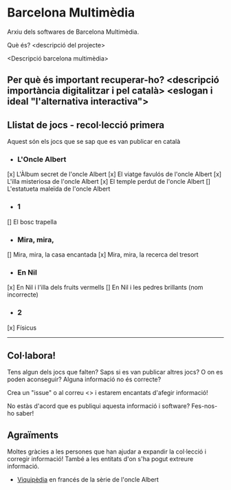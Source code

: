 # Barcelona Multimèdia
Arxiu dels softwares de Barcelona Multimèdia.

Què és? <descripció del projecte>

<Descripció barcelona multimèdia>

Per què és important recuperar-ho?
<descripció importància digitalitzar i pel català>
<eslogan i ideal "l'alternativa interactiva">
---
## Llistat de jocs - recol·lecció primera

Aquest són els jocs que se sap que es van publicar en català

- ### L'Oncle Albert
[x] L'Àlbum secret de l'oncle Albert
[x] El viatge favulós de l'oncle Albert
[x] L'illa misteriosa de l'oncle Albert
[x] El temple perdut de l'oncle Albert
[] L'estatueta maleïda de l'oncle Albert

- ### 1
[] El bosc trapella

- ### Mira, mira,
[] Mira, mira, la casa encantada
[x] Mira, mira, la recerca del tresort

- ### En Nil
[x] En Nil i l'illa dels fruits vermells
[] En Nil i les pedres brillants (nom incorrecte)

- ### 2
[x] Físicus

---

## Col·labora!

Tens algun dels jocs que falten? Saps si es van publicar altres jocs? O on es poden aconseguir? Alguna informació no és correcte?

Crea un "issue" o al correu <> i estarem encantats d'afegir informació!

No estàs d'acord que es publiqui aquesta informació i software? Fes-nos-ho saber!

## Agraïments

Moltes gràcies a les persones que han ajudar a expandir la col·lecció i corregir informació! També a les entitats d'on s'ha pogut extreure informació.

- [Viquipèdia](https://fr.wikipedia.org/wiki/Les_Aventures_de_l%27oncle_Ernest) en francés de la sèrie de l'oncle Albert
